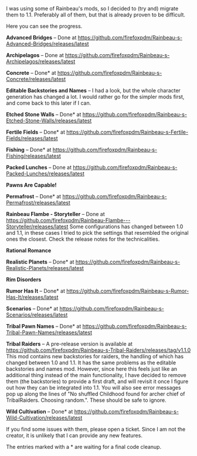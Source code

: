 I was using some of Rainbeau's mods, so I decided to (try and) migrate them to 1.1. Preferably all of them, but that is already proven to be difficult.

Here you can see the progress.

**Advanced Bridges** – Done at https://github.com/firefoxpdm/Rainbeau-s-Advanced-Bridges/releases/latest

**Archipelagos** – Done at https://github.com/firefoxpdm/Rainbeau-s-Archipelagos/releases/latest

**Concrete** – Done* at https://github.com/firefoxpdm/Rainbeau-s-Concrete/releases/latest

**Editable Backstories and Names** – I had a look, but the whole character generation has changed a lot. I would rather go for the simpler mods first, and come back to this later if I can.

**Etched Stone Walls** – Done* at https://github.com/firefoxpdm/Rainbeau-s-Etched-Stone-Walls/releases/latest

**Fertile Fields** – Done* at https://github.com/firefoxpdm/Rainbeau-s-Fertile-Fields/releases/latest

**Fishing** – Done* at https://github.com/firefoxpdm/Rainbeau-s-Fishing/releases/latest

**Packed Lunches** – Done at https://github.com/firefoxpdm/Rainbeau-s-Packed-Lunches/releases/latest

**Pawns Are Capable!**

**Permafrost** – Done* at https://github.com/firefoxpdm/Rainbeau-s-Permafrost/releases/latest

**Rainbeau Flambe - Storyteller** – Done at https://github.com/firefoxpdm/Rainbeau-Flambe---Storyteller/releases/latest Some configurations has changed between 1.0 and 1.1, in these cases I tried to pick the settings that resembled the original ones the closest. Check the release notes for the technicalities.

**Rational Romance**

**Realistic Planets** – Done* at https://github.com/firefoxpdm/Rainbeau-s-Realistic-Planets/releases/latest

**Rim Disorders**

**Rumor Has It** –  Done* at https://github.com/firefoxpdm/Rainbeau-s-Rumor-Has-It/releases/latest

**Scenarios** – Done* at https://github.com/firefoxpdm/Rainbeau-s-Scenarios/releases/latest

**Tribal Pawn Names** – Done* at https://github.com/firefoxpdm/Rainbeau-s-Tribal-Pawn-Names/releases/latest

**Tribal Raiders** – A pre-release version is available at https://github.com/firefoxpdm/Rainbeau-s-Tribal-Raiders/releases/tag/v1.1.0 This mod contains new backstories for raiders, the handling of which has changed between 1.0 and 1.1. It has the same problems as the editable backstories and names mod. However, since here this feels just like an additional thing instead of the main functionality, I have decided to remove them (the backstories) to provide a first draft, and will revisit it once I figure out how they can be integrated into 1.1. You will also see error messages pop up along the lines of "No shuffled Childhood found for archer chief of TribalRaiders. Choosing random.". These should be safe to ignore.

**Wild Cultivation** – Done* at https://github.com/firefoxpdm/Rainbeau-s-Wild-Cultivation/releases/latest

If you find some issues with them, please open a ticket. Since I am not the creator, it is unlikely that I can provide any new features.

The entries marked with a * are waiting for a final code cleanup.
